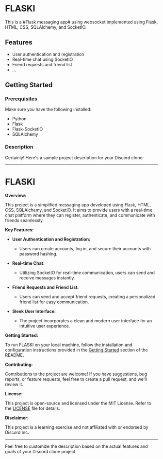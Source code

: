 # FLASKI

This is a #Flask messaging app# using websocket implemented using Flask, HTML, CSS, SQLAlchemy, and SocketIO.

## Features

- User authentication and registration
- Real-time chat using SocketIO
- Friend requests and friend list
- ...

## Getting Started

### Prerequisites

Make sure you have the following installed:

- Python
- Flask
- Flask-SocketIO
- SQLAlchemy

### Description

Certainly! Here's a sample project description for your Discord clone:

---

# FLASKI

**Overview:**

This project is a simplified messaging app developed using Flask, HTML, CSS, SQLAlchemy, and SocketIO. It aims to provide users with a real-time chat platform where they can register, authenticate, and communicate with friends seamlessly.

**Key Features:**

- **User Authentication and Registration:**
  - Users can create accounts, log in, and secure their accounts with password hashing.

- **Real-time Chat:**
  - Utilizing SocketIO for real-time communication, users can send and receive messages instantly.

- **Friend Requests and Friend List:**
  - Users can send and accept friend requests, creating a personalized friend list for easy communication.

- **Sleek User Interface:**
  - The project incorporates a clean and modern user interface for an intuitive user experience.

**Getting Started:**

To run FLASKI on your local machine, follow the installation and configuration instructions provided in the [Getting Started](#getting-started) section of the README.

**Contributing:**

Contributions to the project are welcome! If you have suggestions, bug reports, or feature requests, feel free to create a pull request, and we'll review it.

**License:**

This project is open-source and licensed under the MIT License. Refer to the [LICENSE](LICENSE) file for details.

**Disclaimer:**

This project is a learning exercise and not affiliated with or endorsed by Discord Inc.

---

Feel free to customize the description based on the actual features and goals of your Discord clone project.
